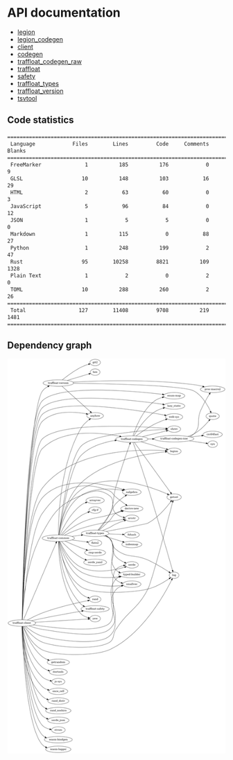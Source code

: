 # API documentation
- [legion](./legion)
- [legion_codegen](./legion_codegen)
- [client](./client)
- [codegen](./codegen)
- [traffloat_codegen_raw](./traffloat_codegen_raw)
- [traffloat](./traffloat)
- [safety](./safety)
- [traffloat_types](./traffloat_types)
- [traffloat_version](./traffloat_version)
- [tsvtool](./tsvtool)

## Code statistics
```
===============================================================================
 Language            Files        Lines         Code     Comments       Blanks
===============================================================================
 FreeMarker              1          185          176            0            9
 GLSL                   10          148          103           16           29
 HTML                    2           63           60            0            3
 JavaScript              5           96           84            0           12
 JSON                    1            5            5            0            0
 Markdown                1          115            0           88           27
 Python                  1          248          199            2           47
 Rust                   95        10258         8821          109         1328
 Plain Text              1            2            0            2            0
 TOML                   10          288          260            2           26
===============================================================================
 Total                 127        11408         9708          219         1481
===============================================================================
```

## Dependency graph
![](./depgraph.png)
